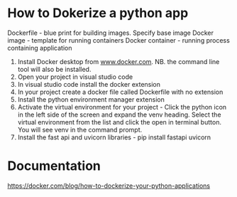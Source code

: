 How to Dokerize a python app
============================

Dockerfile - blue print for building images. Specify base image
Docker image - template for running containers
Docker container - running process containing application

1. Install Docker desktop from www.docker.com. NB. the command line tool will also be installed.
2. Open your project in visual studio code
3. In visual studio code install the docker extension
4. In your project create a docker file called Dockerfile with no extension
5. Install the python environment manager extension
6. Activate the virtual environment for your project - Click the python icon in the left side of the screen and expand the venv heading. 
Select the virtual environment from the list and click the open in terminal button. You will see venv in the command prompt. 
7. Install the fast api and uvicorn libraries - pip install fastapi uvicorn


Documentation
===================
https://docker.com/blog/how-to-dockerize-your-python-applications 

